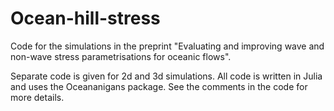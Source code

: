 # Ocean-hill-stress
Code for the simulations in the preprint "Evaluating and improving wave and non-wave stress parametrisations for oceanic flows".

Separate code is given for 2d and 3d simulations. All code is written in Julia and uses the Oceananigans package. See the comments in the code for more details.
